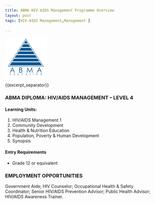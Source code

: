 ```yaml
---
title: ABMA HIV-AIDS Management Programme Overview
layout: post
tags: [HIV-AIDS Management,Management ]

---
```


![alt text](/img/acc/abma-logo.jpg "") 

{{excerpt_separator}}

### ABMA DIPLOMA: HIV/AIDS MANAGEMENT – LEVEL 4 

#### Learning Units:

1.	HIV/AIDS Management 1
2.	Community Development
3.	Health & Nutrition Education
4.	Population, Poverty & Human Development
5.	Synopsis

#### Entry Requirements 

- Grade 12 or equivalent

### EMPLOYMENT OPPORTUNITIES

Government Aide; HIV Counselor; Occupational Health & Safety Coordinator; Senior HIV/AIDS Prevention Advisor; Public Health Advisor; HIV/AIDS Awareness Trainer.

